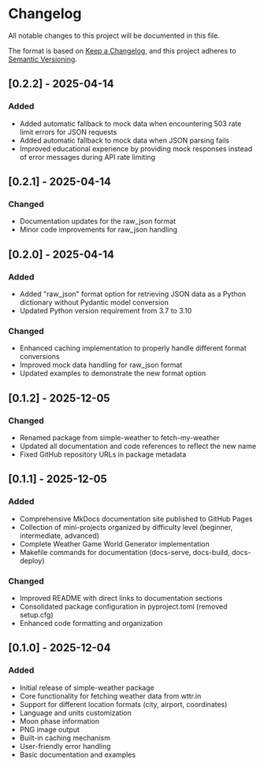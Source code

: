 # Changelog

All notable changes to this project will be documented in this file.

The format is based on [Keep a Changelog](https://keepachangelog.com/en/1.0.0/),
and this project adheres to [Semantic Versioning](https://semver.org/spec/v2.0.0.html).

## [0.2.2] - 2025-04-14

### Added
- Added automatic fallback to mock data when encountering 503 rate limit errors for JSON requests
- Added automatic fallback to mock data when JSON parsing fails
- Improved educational experience by providing mock responses instead of error messages during API rate limiting

## [0.2.1] - 2025-04-14

### Changed
- Documentation updates for the raw_json format
- Minor code improvements for raw_json handling

## [0.2.0] - 2025-04-14

### Added
- Added "raw_json" format option for retrieving JSON data as a Python dictionary without Pydantic model conversion
- Updated Python version requirement from 3.7 to 3.10

### Changed
- Enhanced caching implementation to properly handle different format conversions
- Improved mock data handling for raw_json format
- Updated examples to demonstrate the new format option

## [0.1.2] - 2025-12-05

### Changed
- Renamed package from simple-weather to fetch-my-weather
- Updated all documentation and code references to reflect the new name
- Fixed GitHub repository URLs in package metadata

## [0.1.1] - 2025-12-05

### Added
- Comprehensive MkDocs documentation site published to GitHub Pages
- Collection of mini-projects organized by difficulty level (beginner, intermediate, advanced)
- Complete Weather Game World Generator implementation
- Makefile commands for documentation (docs-serve, docs-build, docs-deploy)

### Changed
- Improved README with direct links to documentation sections
- Consolidated package configuration in pyproject.toml (removed setup.cfg)
- Enhanced code formatting and organization

## [0.1.0] - 2025-12-04

### Added
- Initial release of simple-weather package
- Core functionality for fetching weather data from wttr.in
- Support for different location formats (city, airport, coordinates)
- Language and units customization
- Moon phase information
- PNG image output
- Built-in caching mechanism
- User-friendly error handling
- Basic documentation and examples